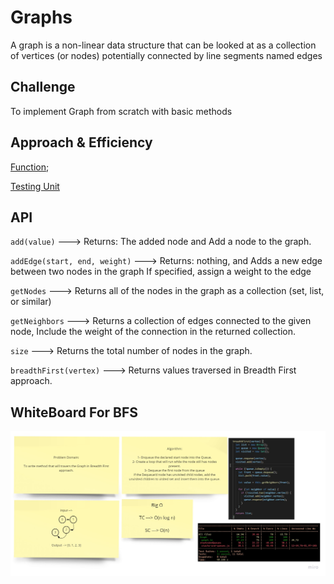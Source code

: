 # Graphs

A graph is a non-linear data structure that can be looked at as a collection of vertices (or nodes) potentially connected by line segments named edges

## Challenge

To implement Graph from scratch with basic methods

## Approach & Efficiency

[Function](./graph.js);

[Testing Unit](../../../code-challenges/graph.test.js)

## API

`add(value)` ---> Returns: The added node and Add a node to the graph.

`addEdge(start, end, weight)` ---> Returns: nothing, and Adds a new edge between two nodes in the graph If specified, assign a weight to the edge

`getNodes` ---> Returns all of the nodes in the graph as a collection (set, list, or similar)

`getNeighbors` ---> Returns a collection of edges connected to the given node, Include the weight of the connection in the returned collection.

`size` ---> Returns the total number of nodes in the graph.

`breadthFirst(vertex)` ---> Returns values traversed in Breadth First approach.

## WhiteBoard For BFS

![](../../../assets/graphBFS.jpg)


